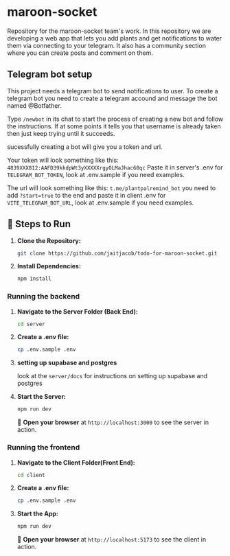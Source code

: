 # maroon-socket

Repository for the maroon-socket team's work. In this repository we are developing a web app that lets you add plants and get notifications to water them via connecting to your telegram. It also has a community section where you can create posts and comment on them.

## Telegram bot setup

This project needs a telegram bot to send notifications to user. To create a telegram bot you need to create a telegram accound and message the bot named @Botfather.

Type `/newbot` in its chat to start the process of creating a new bot and follow the instructions. If at some points it tells you that username is already taken then just keep trying until it succeeds.

sucessfully creating a bot will give you a token and url.

Your token will look something like this:
`4839XXX812:AAFD39kkdpWt3yXXXXXrgyOLMaJhac60qc`
Paste it in server's .env for `TELEGRAM_BOT_TOKEN`, look at .env.sample if you need examples.

The url will look something like this:
`t.me/plantpalremind_bot`
you need to add `?start=true` to the end and paste it in client .env for `VITE_TELEGRAM_BOT_URL`, look at .env.sample if you need examples.

## 🚀 Steps to Run

1. **Clone the Repository:**

    ```bash
    git clone https://github.com/jaitjacob/todo-for-maroon-socket.git
    ```

2. **Install Dependencies:**

    ```bash
    npm install
    ```

### Running the backend

1. **Navigate to the Server Folder (Back End):**

    ```bash
    cd server
    ```

2. **Create a .env file:**

    ```bash
    cp .env.sample .env
    ```

3. **setting up supabase and postgres**

    look at the `server/docs` for instructions on setting up supabase and postgres

4. **Start the Server:**

    ```bash
    npm run dev
    ```

    🔗 **Open your browser** at `http://localhost:3000` to see the server in action.

### Running the frontend

1. **Navigate to the Client Folder(Front End):**

    ```bash
    cd client
    ```

2. **Create a .env file:**

    ```bash
    cp .env.sample .env
    ```

3. **Start the App:**

    ```bash
    npm run dev
    ```

    🔗 **Open your browser** at `http://localhost:5173` to see the client in action.
